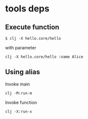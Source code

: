 # tools deps

## Execute function

``` shell
$ clj -X hello.core/hello
```

with parameter

``` shell
clj -X hello.core/hello :name Alice
```


## Using alias

Invoke main

``` shell
clj -M:run-m
```

Invoke function

``` shell
clj -X:run-x
```
